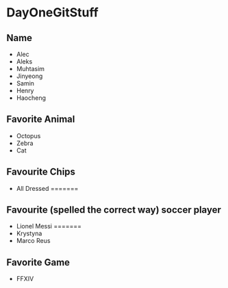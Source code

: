 # DayOneGitStuff

## Name
- Alec
- Aleks
- Muhtasim
- Jinyeong
- Samin 
- Henry
- Haocheng

## Favorite Animal
- Octopus
- Zebra
- Cat

## Favourite Chips
- All Dressed
=======
## Favourite (spelled the correct way) soccer player
- Lionel Messi
=======
- Krystyna
- Marco Reus

## Favorite Game
- FFXIV
